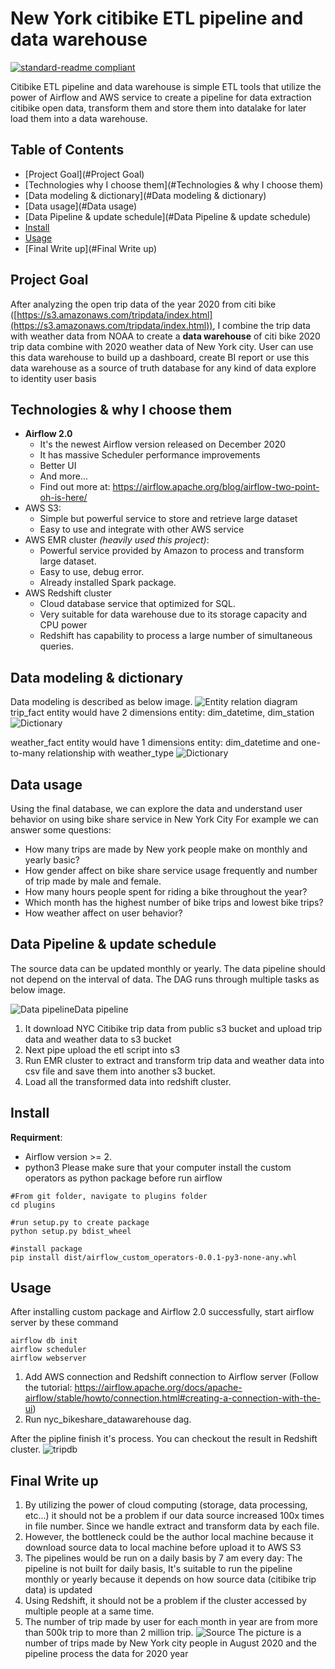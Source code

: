 # New York citibike ETL pipeline and data warehouse

[![standard-readme compliant](https://img.shields.io/badge/readme%20style-standard-brightgreen.svg?style=flat-square)](https://github.com/RichardLitt/standard-readme)

Citibike ETL pipeline and data warehouse is simple ETL tools that utilize the power of Airflow and AWS service to create 
a pipeline for data extraction citibike open data, transform them and store them into datalake for later load them into 
a data warehouse.

## Table of Contents

- [Project Goal](#Project Goal)
- [Technologies why I choose them](#Technologies & why I choose them)
- [Data modeling & dictionary](#Data modeling & dictionary)
- [Data usage](#Data usage)
- [Data Pipeline & update schedule](#Data Pipeline & update schedule)
- [Install](#Install)
- [Usage](#usage)
- [Final Write up](#Final Write up)

## Project Goal
After analyzing the open trip data of the year 2020 from citi bike  
([https://s3.amazonaws.com/tripdata/index.html](https://s3.amazonaws.com/tripdata/index.html)),
I combine the trip data with weather data from NOAA to create a **data warehouse** of citi bike 2020 trip data combine with 
2020 weather data of New York city. User can use this data warehouse to build up a dashboard, create BI report or use this
data warehouse as a source of truth database for any kind of data explore to identity user basis

## Technologies & why I choose them
- **Airflow 2.0**
  - It's the newest Airflow version released on December 2020
  - It has massive Scheduler performance improvements
  - Better UI
  - And more...
  - Find out more at: https://airflow.apache.org/blog/airflow-two-point-oh-is-here/
- AWS S3:
  - Simple but powerful service to store and retrieve large dataset
  - Easy to use and integrate with other AWS service
- AWS EMR cluster _(heavily used  this project)_:
  - Powerful service provided by Amazon to process and transform large dataset.
  - Easy to use, debug error.
  - Already installed Spark package.
- AWS Redshift cluster
  - Cloud database service that optimized for SQL.
  - Very suitable for data warehouse due to its storage capacity and CPU power
  - Redshift has capability to process a large number of simultaneous queries.

## Data modeling & dictionary
Data modeling is described as below image.
![Entity relation diagram](https://github.com/thuannt-se/nyc-bikeshare-datawarehouse/blob/main/resource/citibike-data-warehouse.jpeg)
trip_fact entity would have 2 dimensions entity: dim_datetime, dim_station
![Dictionary](https://github.com/thuannt-se/nyc-bikeshare-datawarehouse/blob/main/resource/trip_fact_dictionary.png)

weather_fact entity would have 1 dimensions entity: dim_datetime and one-to-many relationship with weather_type
![Dictionary](https://github.com/thuannt-se/nyc-bikeshare-datawarehouse/blob/main/resource/weather_fact_dictionary.png)

## Data usage
Using the final database, we can explore the data and understand user behavior on using bike share service in New York City
For example we can answer some questions:
- How many trips are made by New york people make on monthly and yearly basic?
- How gender affect on bike share service usage frequently and number of trip made by male and female.
- How many hours people spent for riding a bike throughout the year?
- Which month has the highest number of bike trips and lowest bike trips?
- How weather affect on user behavior?

## Data Pipeline & update schedule
The source data can be updated monthly or yearly. The data pipeline should not depend on the interval of data.
The DAG runs through multiple tasks as below image. 

![Data pipeline](https://github.com/thuannt-se/nyc-bikeshare-datawarehouse/blob/main/resource/dag_pipeline.png)Data pipeline
1. It download NYC Citibike trip data from public s3 bucket and upload trip data and weather data to s3 bucket 
2. Next pipe upload the etl script into s3
3. Run EMR cluster to extract and transform trip data and weather data into csv file and save them into another s3 bucket.
4. Load all the transformed data into redshift cluster.
## Install
**Requirment**: 
- Airflow version >= 2.
- python3
Please make sure that your computer install the custom operators as python package before run airflow
```
#From git folder, navigate to plugins folder
cd plugins 

#run setup.py to create package
python setup.py bdist_wheel

#install package
pip install dist/airflow_custom_operators-0.0.1-py3-none-any.whl
```


## Usage
After installing custom package and Airflow 2.0 successfully, start airflow server by these command

```
airflow db init
airflow scheduler
airflow webserver
```
1. Add AWS connection and Redshift connection to Airflow server 
(Follow the tutorial: https://airflow.apache.org/docs/apache-airflow/stable/howto/connection.html#creating-a-connection-with-the-ui)
2. Run nyc_bikeshare_datawarehouse dag.

After the pipline finish it's process. You can checkout the result in Redshift cluster.
![tripdb](https://github.com/thuannt-se/nyc-bikeshare-datawarehouse/blob/main/resource/Screenshot%202021-09-05%20at%2014-08-11%20Redshift.png)
## Final Write up
1. By utilizing the power of cloud computing (storage, data processing, etc...) it should not be a problem if our data
source increased 100x times in file number. Since we handle extract and transform data by each file. 
2. However, the bottleneck could be the author local machine because it download source data to local machine before upload it to AWS S3
3. The pipelines would be run on a daily basis by 7 am every day: The pipeline is not built for daily basis,
It's suitable to run the pipeline monthly or yearly because it depends on how source data (citibike trip data) is updated
4. Using Redshift, it should not be a problem if the cluster accessed by multiple people at a same time.
5. The number of trip made by user for each month in year are from more than 500k trip to more than 2 million trip. 
![Source](https://github.com/thuannt-se/nyc-bikeshare-datawarehouse/blob/main/resource/Data_row_count_fromJupyterLab.png)
The picture is a number of trips made by New York city people in August 2020 and the pipeline process the data for 2020 year